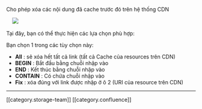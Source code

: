 Cho phép xóa các nội dung đã cache trước đó trên hệ thống CDN

    ![](images/storage/image2021-11-17_15-16-58.png)

Tại đây, bạn có thể thực hiện các lựa chọn phù hợp:

Bạn chọn 1 trong các tùy chọn này:


*  **All** : sẽ xóa hết tất cả link (tất cả Cache của resources trên CDN)
*  **BEGIN** : Bắt đầu bằng chuỗi nhập vào
*  **END** : Kết thúc bằng chuỗi nhập vào
*  **CONTAIN** : Có chứa chuỗi nhập vào
*  **Fix** : xóa đúng với link được nhập ở ô 2 (URI của resource trên CDN)



*****

[[category.storage-team]] 
[[category.confluence]] 
